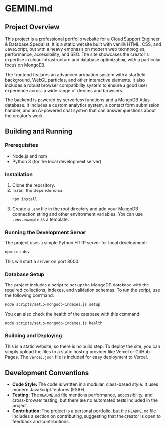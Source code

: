 # GEMINI.md

## Project Overview

This project is a professional portfolio website for a Cloud Support Engineer & Database Specialist. It is a static website built with vanilla HTML, CSS, and JavaScript, but with a heavy emphasis on modern web technologies, performance, accessibility, and SEO. The site showcases the creator's expertise in cloud infrastructure and database optimization, with a particular focus on MongoDB.

The frontend features an advanced animation system with a starfield background, WebGL particles, and other interactive elements. It also includes a robust browser compatibility system to ensure a good user experience across a wide range of devices and browsers.

The backend is powered by serverless functions and a MongoDB Atlas database. It includes a custom analytics system, a contact form submission handler, and an AI-powered chat system that can answer questions about the creator's work.

## Building and Running

### Prerequisites

*   Node.js and npm
*   Python 3 (for the local development server)

### Installation

1.  Clone the repository.
2.  Install the dependencies:
    ```bash
    npm install
    ```
3.  Create a `.env` file in the root directory and add your MongoDB connection string and other environment variables. You can use `.env.example` as a template.

### Running the Development Server

The project uses a simple Python HTTP server for local development:

```bash
npm run dev
```

This will start a server on port 8000.

### Database Setup

The project includes a script to set up the MongoDB database with the required collections, indexes, and validation schemas. To run the script, use the following command:

```bash
node scripts/setup-mongodb-indexes.js setup
```

You can also check the health of the database with this command:

```bash
node scripts/setup-mongodb-indexes.js health
```

### Building and Deploying

This is a static website, so there is no build step. To deploy the site, you can simply upload the files to a static hosting provider like Vercel or GitHub Pages. The `vercel.json` file is included for easy deployment to Vercel.

## Development Conventions

*   **Code Style:** The code is written in a modular, class-based style. It uses modern JavaScript features (ES6+).
*   **Testing:** The `README.md` file mentions performance, accessibility, and cross-browser testing, but there are no automated tests included in the project.
*   **Contribution:** The project is a personal portfolio, but the `README.md` file includes a section on contributing, suggesting that the creator is open to feedback and contributions.
